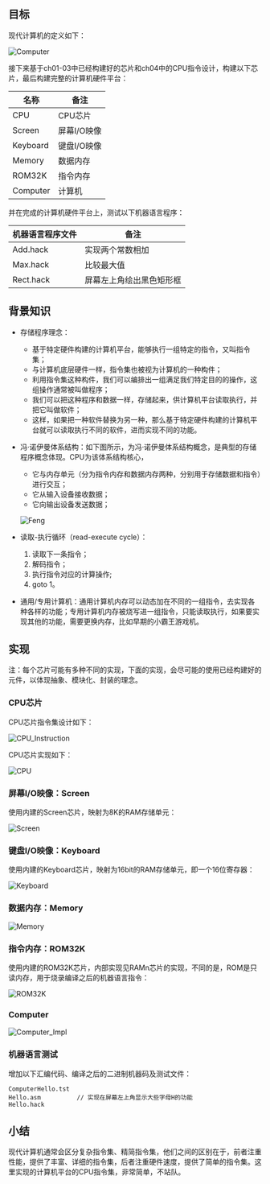 

## 目标

现代计算机的定义如下：

![Computer](/img/ch05_Computer.png)

接下来基于ch01-03中已经构建好的芯片和ch04中的CPU指令设计，构建以下芯片，最后构建完整的计算机硬件平台：

| 名称  | 备注 |
| ----- | ----- |
| CPU | CPU芯片 |
| Screen | 屏幕I/O映像 |
| Keyboard | 键盘I/O映像 |
| Memory | 数据内存 |
| ROM32K | 指令内存 |
| Computer | 计算机 |


并在完成的计算机硬件平台上，测试以下机器语言程序：

| 机器语言程序文件  | 备注 |
| ----- | ----- |
| Add.hack | 实现两个常数相加 |
| Max.hack | 比较最大值 |
| Rect.hack | 屏幕左上角绘出黑色矩形框 |


## 背景知识

+ 存储程序理念：
	- 基于特定硬件构建的计算机平台，能够执行一组特定的指令，又叫指令集；
	- 与计算机底层硬件一样，指令集也被视为计算机的一种构件；
	- 利用指令集这种构件，我们可以编排出一组满足我们特定目的的操作，这组操作通常被叫做程序；
	- 我们可以把这种程序和数据一样，存储起来，供计算机平台读取执行，并把它叫做软件；
	- 这样，如果把一种软件替换为另一种，那么基于特定硬件构建的计算机平台就可以读取执行不同的软件，进而实现不同的功能。

+ 冯·诺伊曼体系结构：如下图所示，为冯·诺伊曼体系结构概念，是典型的存储程序概念体现。CPU为该体系结构核心，
	- 它与内存单元（分为指令内存和数据内存两种，分别用于存储数据和指令）进行交互；
	- 它从输入设备接收数据；
	- 它向输出设备发送数据；

	![Feng](/img/ch05_Feng.png)

+ 读取-执行循环（read-execute cycle）：
	1. 读取下一条指令；
	2. 解码指令；
	3. 执行指令对应的计算操作;
	4. goto 1。

+ 通用/专用计算机：通用计算机内存可以动态加在不同的一组指令，去实现各种各样的功能；专用计算机内存被烧写进一组指令，只能读取执行，如果要实现其他的功能，需要更换内存，比如早期的小霸王游戏机。


## 实现

注：每个芯片可能有多种不同的实现，下面的实现，会尽可能的使用已经构建好的元件，以体现抽象、模块化、封装的理念。

### CPU芯片

CPU芯片指令集设计如下：

![CPU_Instruction](/img/ch05_CPU_Instruction.png)

CPU芯片实现如下：

![CPU](/img/ch05_CPU.png)

### 屏幕I/O映像：Screen

使用内建的Screen芯片，映射为8K的RAM存储单元：

![Screen](/img/ch05_Screen.png)

### 键盘I/O映像：Keyboard

使用内建的Keyboard芯片，映射为16bit的RAM存储单元，即一个16位寄存器：

![Keyboard](/img/ch05_Keyboard.png)

### 数据内存：Memory

![Memory](/img/ch05_Memory.png)

### 指令内存：ROM32K

使用内建的ROM32K芯片，内部实现见RAMn芯片的实现，不同的是，ROM是只读内存，用于烧录编译之后的机器语言指令：

![ROM32K](/img/ch05_ROM32K.png)

### Computer

![Computer_Impl](/img/ch05_Computer_Impl.png)

### 机器语言测试

增加以下汇编代码、编译之后的二进制机器码及测试文件：

```
ComputerHello.tst
Hello.asm          // 实现在屏幕左上角显示大些字母H的功能
Hello.hack
```


## 小结

现代计算机通常会区分复杂指令集、精简指令集，他们之间的区别在于，前者注重性能，提供了丰富、详细的指令集，后者注重硬件速度，提供了简单的指令集。这里实现的计算机平台的CPU指令集，非常简单，不站队。

	
